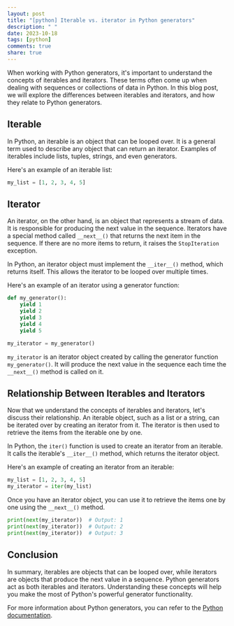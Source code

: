 ```yaml
---
layout: post
title: "[python] Iterable vs. iterator in Python generators"
description: " "
date: 2023-10-18
tags: [python]
comments: true
share: true
---
```


When working with Python generators, it's important to understand the concepts of iterables and iterators. These terms often come up when dealing with sequences or collections of data in Python. In this blog post, we will explore the differences between iterables and iterators, and how they relate to Python generators.

## Iterable

In Python, an iterable is an object that can be looped over. It is a general term used to describe any object that can return an iterator. Examples of iterables include lists, tuples, strings, and even generators.

Here's an example of an iterable list:
```python
my_list = [1, 2, 3, 4, 5]
```

## Iterator

An iterator, on the other hand, is an object that represents a stream of data. It is responsible for producing the next value in the sequence. Iterators have a special method called `__next__()` that returns the next item in the sequence. If there are no more items to return, it raises the `StopIteration` exception.

In Python, an iterator object must implement the `__iter__()` method, which returns itself. This allows the iterator to be looped over multiple times.

Here's an example of an iterator using a generator function:
```python
def my_generator():
    yield 1
    yield 2
    yield 3
    yield 4
    yield 5

my_iterator = my_generator()
```

`my_iterator` is an iterator object created by calling the generator function `my_generator()`. It will produce the next value in the sequence each time the `__next__()` method is called on it.

## Relationship Between Iterables and Iterators

Now that we understand the concepts of iterables and iterators, let's discuss their relationship. An iterable object, such as a list or a string, can be iterated over by creating an iterator from it. The iterator is then used to retrieve the items from the iterable one by one.

In Python, the `iter()` function is used to create an iterator from an iterable. It calls the iterable's `__iter__()` method, which returns the iterator object.

Here's an example of creating an iterator from an iterable:
```python
my_list = [1, 2, 3, 4, 5]
my_iterator = iter(my_list)
```

Once you have an iterator object, you can use it to retrieve the items one by one using the `__next__()` method.

```python
print(next(my_iterator))  # Output: 1
print(next(my_iterator))  # Output: 2
print(next(my_iterator))  # Output: 3
```

## Conclusion

In summary, iterables are objects that can be looped over, while iterators are objects that produce the next value in a sequence. Python generators act as both iterables and iterators. Understanding these concepts will help you make the most of Python's powerful generator functionality.

For more information about Python generators, you can refer to the [Python documentation](https://docs.python.org/3/tutorial/classes.html#generators).